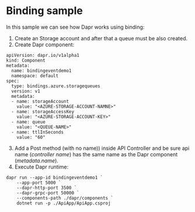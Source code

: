 # Binding sample

In this sample we can see how Dapr works using binding:
1. Create an Storage account and after that a queue must be also created.
2. Create Dapr component:
```
apiVersion: dapr.io/v1alpha1
kind: Component
metadata:
  name: bindingeventdemo1
  namespace: default
spec:
  type: bindings.azure.storagequeues
  version: v1
  metadata:
  - name: storageAccount
    value: "<AZURE-STORAGE-ACCOUNT-NAMNE>"
  - name: storageAccessKey
    value: "<AZURE-STORAGE-ACCOUNT-KEY>"
  - name: queue
    value: "<QUEUE-NAME>"
  - name: ttlInSeconds
    value: "60"
```
3. Add a Post method (with no name)) inside API Controller and be sure api name (*controller name*) has the same name as the Dapr component (*metadata.name*).
4. Execute Dapr runtime:
```
dapr run --app-id bindingeventdemo1 `
    --app-port 5000 `
    --dapr-http-port 3500 `
    --dapr-grpc-port 50000 `
    --components-path ./dapr/components `
    dotnet run -p ./ApiApp/ApiApp.csproj
```